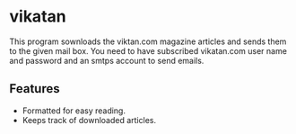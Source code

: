 vikatan
=======

This program sownloads the viktan.com magazine articles and sends them to the given mail box. You need to have subscribed 
vikatan.com user name and password and an smtps account to send emails.

Features
--------
* Formatted for easy reading.
* Keeps track of downloaded articles.
